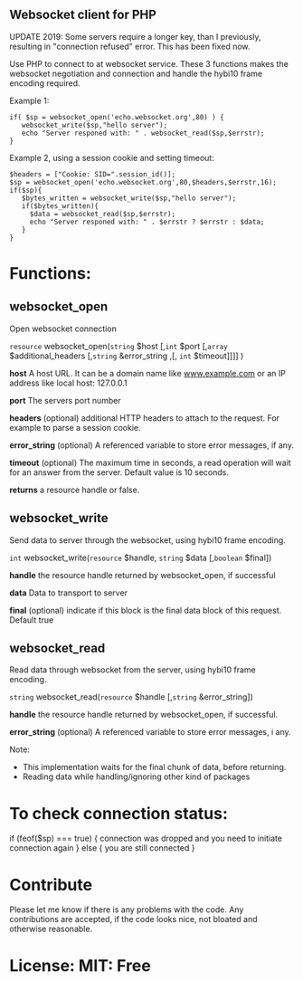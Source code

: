 ## Websocket client for PHP

UPDATE 2019: Some servers require a longer key, than I previously, resulting in "connection refused" error. 
This has been fixed now.

Use PHP to connect to at websocket service.
These 3 functions makes the websocket negotiation and connection and handle the hybi10 frame encoding required.

Example 1:
```<?php
if( $sp = websocket_open('echo.websocket.org',80) ) {
   websocket_write($sp,"hello server");
   echo "Server responed with: " . websocket_read($sp,$errstr);
}
```


Example 2, using a session cookie and setting timeout:
```<?php
$headers = ["Cookie: SID=".session_id()];
$sp = websocket_open('echo.websocket.org',80,$headers,$errstr,16);
if($sp){
   $bytes_written = websocket_write($sp,"hello server");
   if($bytes_written){
     $data = websocket_read($sp,$errstr);
     echo "Server responed with: " . $errstr ? $errstr : $data;
   }
}
```

# Functions:

## websocket_open

Open websocket connection

`resource` websocket_open(`string` $host [,`int` $port [,`array` $additional_headers [,`string` &error_string ,[, `int` $timeout]]]] )

**host** A host URL. It can be a domain name like www.example.com or an IP address like local host: 127.0.0.1

**port**  The servers port number

**headers** (optional) additional HTTP headers to attach to the request. For example to parse a session cookie.

**error_string** (optional) A referenced variable to store error messages, if any.

**timeout** (optional) The maximum time in seconds, a read operation will wait for an answer from the server. Default value is 10 seconds.

**returns** a resource handle or false.


## websocket_write

Send data to server through the websocket, using hybi10 frame encoding.

`int` websocket_write(`resource` $handle, `string` $data [,`boolean` $final])

**handle** the resource handle returned by websocket_open, if successful

**data** Data to transport to server

**final** (optional) indicate if this block is the final data block of this request. Default true  

## websocket_read

Read data through websocket from the server, using hybi10 frame encoding.


`string` websocket_read(`resource` $handle [,`string` &error_string])


**handle** the resource handle returned by websocket_open, if successful.

**error_string** (optional) A referenced variable to store error messages, i any.

Note:
- This implementation waits for the final chunk of data, before returning.
- Reading data while handling/ignoring other kind of packages

# To check connection status:
if (feof($sp) === true) { connection was dropped and you need to initiate connection again } else { you are still connected }

# Contribute

Please let me know if there is any problems with the code.
Any contributions are accepted, if the code looks nice, not bloated and otherwise reasonable.

# License: MIT: Free
